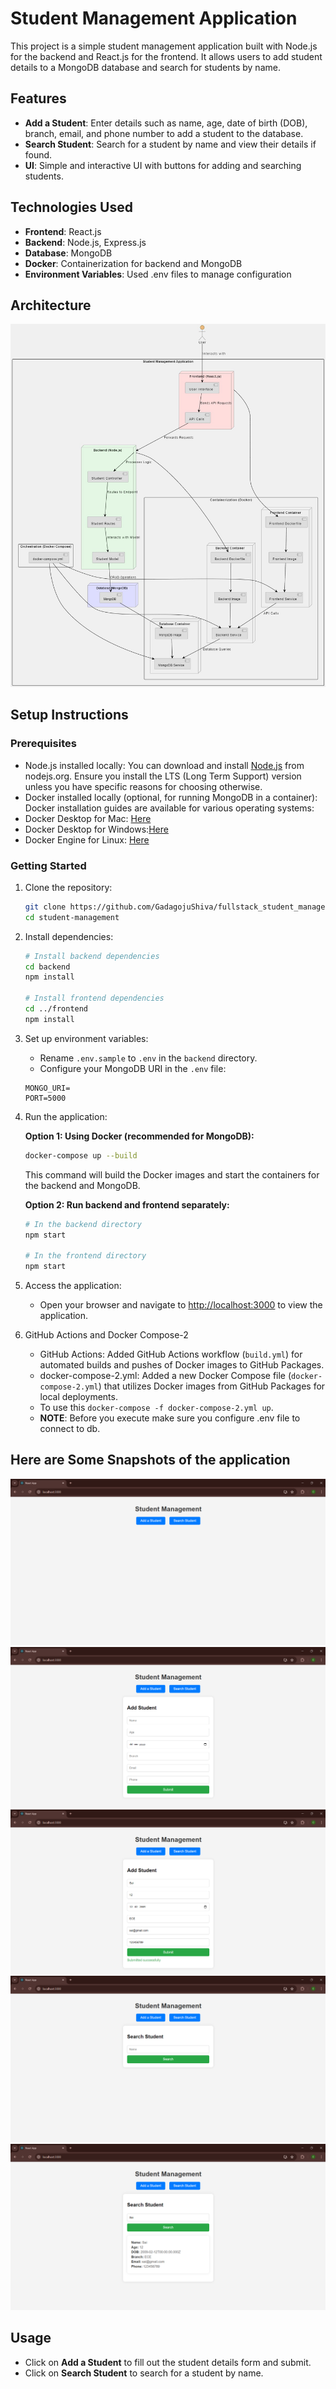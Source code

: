 # Student Management Application

This project is a simple student management application built with Node.js for the backend and React.js for the frontend. It allows users to add student details to a MongoDB database and search for students by name.

## Features
- **Add a Student**: Enter details such as name, age, date of birth (DOB), branch, email, and phone number to add a student to the database.
- **Search Student**: Search for a student by name and view their details if found.
- **UI**: Simple and interactive UI with buttons for adding and searching students.

## Technologies Used
- **Frontend**: React.js
- **Backend**: Node.js, Express.js
- **Database**: MongoDB
- **Docker**: Containerization for backend and MongoDB
- **Environment Variables**: Used .env files to manage configuration

## Architecture

![Architecture](./Full_Stack_Student_Management_Application_Architecure.jpg)

## Setup Instructions

### Prerequisites
- Node.js installed locally: You can download and install [Node.js](https://nodejs.org/en) from nodejs.org. Ensure you install the LTS (Long Term Support) version unless you have specific reasons for choosing otherwise.
- Docker installed locally (optional, for running MongoDB in a container): Docker installation guides are available for various operating systems:
- Docker Desktop for Mac: [Here](https://docs.docker.com/desktop/install/mac-install/)
- Docker Desktop for Windows:[Here](https://docs.docker.com/desktop/install/windows-install/) 
- Docker Engine for Linux: [Here](https://docs.docker.com/desktop/install/linux-install/)

### Getting Started

1. Clone the repository:
    ```bash
    git clone https://github.com/GadagojuShiva/fullstack_student_management_application.git
    cd student-management
    ```

2. Install dependencies:
    ```bash
    # Install backend dependencies
    cd backend
    npm install

    # Install frontend dependencies
    cd ../frontend
    npm install
    ```

3. Set up environment variables:
    - Rename `.env.sample` to `.env` in the `backend` directory.
    - Configure your MongoDB URI in the `.env` file:
    ```env
    MONGO_URI=
    PORT=5000
    ```

4. Run the application:

    **Option 1: Using Docker (recommended for MongoDB):**
    ```bash
    docker-compose up --build
    ```
    This command will build the Docker images and start the containers for the backend and MongoDB.

    **Option 2: Run backend and frontend separately:**
    ```bash
    # In the backend directory
    npm start

    # In the frontend directory
    npm start
    ```

5. Access the application:
    - Open your browser and navigate to [http://localhost:3000](http://localhost:3000) to view the application.
    
6. GitHub Actions and Docker Compose-2
    - GitHub Actions: Added GitHub Actions workflow (`build.yml`) for automated builds and pushes of Docker images to GitHub Packages.
    - docker-compose-2.yml: Added a new Docker Compose file (`docker-compose-2.yml`) that utilizes Docker images from GitHub Packages for local deployments.
    - To use this `docker-compose -f docker-compose-2.yml up`.
    - **NOTE**: Before you execute make sure you configure .env file to connect to db.

## Here are Some Snapshots of the application

![Frontend](./Screen_Capture_of_Application/1.png)
![Frontend](./Screen_Capture_of_Application/2.png)
![Backend](./Screen_Capture_of_Application/3.png)
![Frontend](./Screen_Capture_of_Application/4.png)
![Backend](./Screen_Capture_of_Application/5.png)

## Usage
- Click on **Add a Student** to fill out the student details form and submit.
- Click on **Search Student** to search for a student by name.

